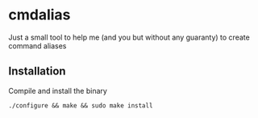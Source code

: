 # cmdalias
Just a small tool to help me (and you but without any guaranty) to create command aliases

## Installation

Compile and install the binary
```
./configure && make && sudo make install
```



